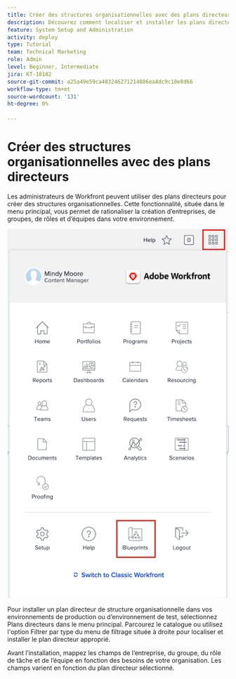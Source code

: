 ```yaml
---
title: Créer des structures organisationnelles avec des plans directeurs
description: Découvrez comment localiser et installer les plans directeurs et les ajouter au [!UICONTROL Menu Principal].
feature: System Setup and Administration
activity: deploy
type: Tutorial
team: Technical Marketing
role: Admin
level: Beginner, Intermediate
jira: KT-10102
source-git-commit: a25a49e59ca483246271214886ea4dc9c10e8d66
workflow-type: tm+mt
source-wordcount: '131'
ht-degree: 0%

---
```




# Créer des structures organisationnelles avec des plans directeurs

Les administrateurs de Workfront peuvent utiliser des plans directeurs pour créer des structures organisationnelles. Cette fonctionnalité, située dans le menu principal, vous permet de rationaliser la création d’entreprises, de groupes, de rôles et d’équipes dans votre environnement.

![Structures d’organisation avec [!UICONTROL Plans directeurs]](assets/BP_orgstructure_01.png)

Pour installer un plan directeur de structure organisationnelle dans vos environnements de production ou d’environnement de test, sélectionnez Plans directeurs dans le menu principal. Parcourez le catalogue ou utilisez l&#39;option Filtrer par type du menu de filtrage située à droite pour localiser et installer le plan directeur approprié.

Avant l’installation, mappez les champs de l’entreprise, du groupe, du rôle de tâche et de l’équipe en fonction des besoins de votre organisation. Les champs varient en fonction du plan directeur sélectionné.

<!--Note: There are two types of Blueprints—Project Template and Organizational Structure. For more information on using blueprints and steps you need to take following installation, refer to the Blueprints articles.-->
